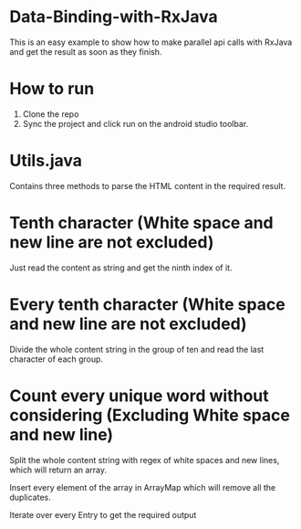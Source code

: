 # Data-Binding-with-RxJava
This is an easy example to show how to make parallel api calls with RxJava and get the result as soon as they finish.

# How to run
1. Clone the repo
2. Sync the project and click run on the android studio toolbar.

# Utils.java
Contains three methods to parse the HTML content in the required result.


# Tenth character (White space and new line are not excluded)
Just read the content as string and get the ninth index of it.

# Every tenth character (White space and new line are not excluded)
Divide the whole content string in the group of ten and read the last character of each group.

# Count every unique word without considering (Excluding White space and new line)
Split the whole content string with regex of white spaces and new lines, which will return an array.

Insert every element of the array in ArrayMap which will remove all the duplicates.

Iterate over every Entry to get the required output
